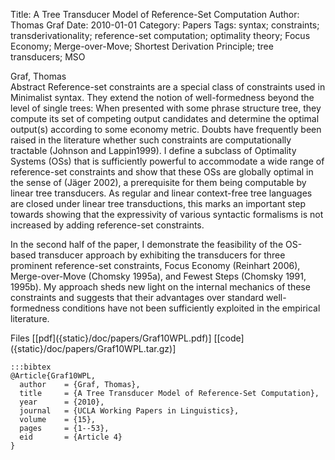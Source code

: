 Title: A Tree Transducer Model of Reference-Set Computation
Author: Thomas Graf
Date: 2010-01-01
Category: Papers
Tags: syntax; constraints; transderivationality; reference-set computation; optimality theory; Focus Economy; Merge-over-Move; Shortest Derivation Principle; tree transducers; MSO

<div markdown class="authors">
Graf, Thomas
</div>

<div markdown class="abstract">
<span id="abstract-title">Abstract</span>
Reference-set constraints are a special class of constraints used in Minimalist syntax.
They extend the notion of well-formedness beyond the level of single trees:
When presented with some phrase structure tree, they compute its set of competing output candidates and determine the optimal output(s) according to some economy metric.
Doubts have frequently been raised in the literature whether such constraints are computationally tractable (Johnson and Lappin1999).
I define a subclass of Optimality Systems (OSs) that is sufficiently powerful to accommodate a wide range of reference-set constraints and show that these OSs are globally optimal in the sense of (Jäger 2002), a prerequisite for them being computable by linear tree transducers. As regular and linear context-free tree languages are closed under linear tree transductions, this marks an important step towards showing that the expressivity of various syntactic formalisms is not increased by adding reference-set constraints.

In the second half of the paper, I demonstrate the feasibility of the OS-based transducer approach by exhibiting the transducers for three prominent reference-set constraints, Focus Economy (Reinhart 2006), Merge-over-Move (Chomsky 1995a), and Fewest Steps (Chomsky 1991, 1995b).
My approach sheds new light on the internal mechanics of these constraints and suggests that their advantages over standard well-formedness conditions have not been sufficiently exploited in the empirical literature.
</div>

<div markdown class="files">
<span id="files-title">Files</span>
[[pdf]({static}/doc/papers/Graf10WPL.pdf)]
[[code]({static}/doc/papers/Graf10WPL.tar.gz)]
</div>

~~~
:::bibtex
@Article{Graf10WPL,
  author	= {Graf, Thomas},
  title		= {A Tree Transducer Model of Reference-Set Computation},
  year		= {2010},
  journal	= {UCLA Working Papers in Linguistics},
  volume	= {15},
  pages		= {1--53},
  eid		= {Article 4}
}
~~~
